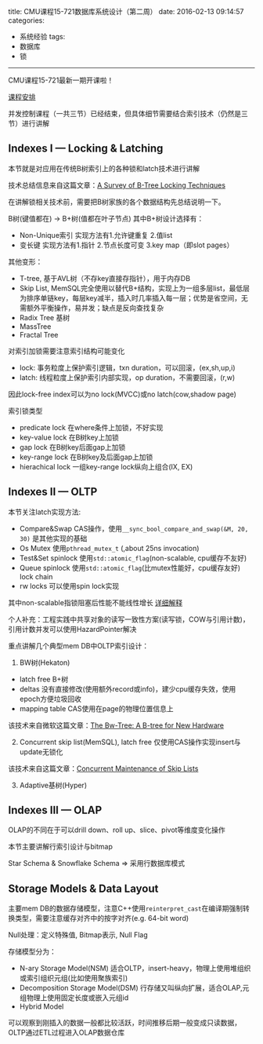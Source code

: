 title: CMU课程15-721数据库系统设计（第二周）
date: 2016-02-13 09:14:57
categories:
- 系统经验
tags:
- 数据库
- 锁
---
CMU课程15-721最新一期开课啦！

[课程安排](http://15721.courses.cs.cmu.edu/spring2016/schedule.html)

并发控制课程（一共三节）已经结束，但具体细节需要结合索引技术（仍然是三节）进行讲解

## Indexes I — Locking & Latching

本节就是对应用在传统B树索引上的各种锁和latch技术进行讲解

技术总结信息来自这篇文章：[A Survey of B-Tree Locking Techniques](http://15721.courses.cs.cmu.edu/spring2016/papers/a16-graefe.pdf)

在讲解锁相关技术前，需要把B树家族的各个数据结构先总结说明一下。

B树(键值都在) -> B+树(值都在叶子节点) 其中B+树设计选择有：

- Non-Unique索引 实现方法有1.允许键重复 2.值list
- 变长键 实现方法有1.指针 2.节点长度可变 3.key map（即slot pages）

其他变形：

- T-tree, 基于AVL树（不存key直接存指针），用于内存DB
- Skip List, MemSQL完全使用以替代B+结构，实现上为一组多层list，最低层为排序单链key，每层key减半，插入时几率插入每一层；优势是省空间，无需额外平衡操作，易并发；缺点是反向查找复杂
- Radix Tree 基树
- MassTree
- Fractal Tree

对索引加锁需要注意索引结构可能变化

- lock: 事务粒度上保护索引逻辑，txn duration，可以回滚，(ex,sh,up,i)
- latch: 线程粒度上保护索引内部实现，op duration，不需要回滚，(r,w)

因此lock-free index可以为no lock(MVCC)或no latch(cow,shadow page)

索引锁类型

- predicate lock 在where条件上加锁，不好实现
- key-value lock 在B树key上加锁
- gap lock 在B树key后面gap上加锁
- key-range lock 在B树key及后面gap上加锁
- hierachical lock 一组key-range lock纵向上组合(IX, EX)

## Indexes II — OLTP

本节关注latch实现方法: 

- Compare&Swap CAS操作，使用`__sync_bool_compare_and_swap(&M, 20, 30)` 是其他实现的基础
- Os Mutex 使用`pthread_mutex_t` (,about 25ns invocation)
- Test&Set spinlock 使用`std::atomic_flag`(non-scalable, cpu缓存不友好)
- Queue spinlock 使用`std::atomic_flag`(比mutex性能好，cpu缓存友好) lock chain
- rw locks 可以使用spin lock实现

其中non-scalable指锁阻塞后性能不能线性增长
[详细解释](https://pdos.csail.mit.edu/6.828/2009/lec/l-mcs.html)

个人补充：工程实践中共享对象的读写一致性方案(读写锁，COW与引用计数)，引用计数并发可以使用HazardPointer解决

重点讲解几个典型mem DB中OLTP索引设计：

1. BW树(Hekaton)

- latch free B+树
- deltas 没有直接修改(使用额外record或info)，建少cpu缓存失效，使用epoch方便垃圾回收
- mapping table CAS使用在page的物理位置信息上 

该技术来自微软这篇文章：[The Bw-Tree: A B-tree for New Hardware](http://15721.courses.cs.cmu.edu/spring2016/papers/bwtree-icde2013.pdf)

2. Concurrent skip list(MemSQL), latch free
仅使用CAS操作实现insert与update无锁化

该技术来自这篇文章：[Concurrent Maintenance of Skip Lists](http://15721.courses.cs.cmu.edu/spring2016/papers/pugh-skiplists1990.pdf)

3. Adaptive基树(Hyper)

## Indexes III — OLAP

OLAP的不同在于可以drill down、roll up、slice、pivot等维度变化操作

本节主要讲解行索引设计与bitmap

Star Schema & Snowflake Schema => 采用行数据库模式


## Storage Models & Data Layout

主要mem DB的数据存储模型，注意C++使用`reinterpret_cast`在编译期强制转换类型，需要注意缓存对齐中的按字对齐(e.g. 64-bit word)

Null处理：定义特殊值, Bitmap表示, Null Flag

存储模型分为：
- N-ary Storage Model(NSM) 适合OLTP，insert-heavy，物理上使用堆组织或索引组织元组(比如使用聚族索引)
- Decomposition Storage Model(DSM) 行存储又叫纵向扩展，适合OLAP,元组物理上使用固定长度或嵌入元组id
- Hybrid Model 

可以观察到刚插入的数据一般都比较活跃，时间推移后期一般变成只读数据，OLTP通过ETL过程进入OLAP数据仓库



